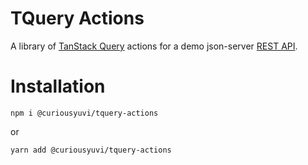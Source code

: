 # TQuery Actions

A library of [TanStack Query](https://tanstack.com/) actions for a demo json-server [REST API](https://characters-jsonserver.up.railway.app/characters).

# Installation

```
npm i @curiousyuvi/tquery-actions
```

or

```
yarn add @curiousyuvi/tquery-actions
```
